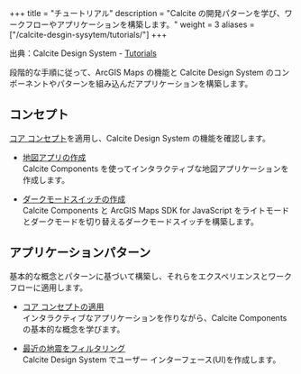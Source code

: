 +++
title = "チュートリアル"
description = "Calcite の開発パターンを学び、ワークフローやアプリケーションを構築します。"
weight = 3
aliases = ["/calcite-desgin-sysytem/tutorials/"]
+++

出典：Calcite Design System - [Tutorials](https://developers.arcgis.com/calcite-design-system/tutorials/)

段階的な手順に従って、ArcGIS Maps の機能と Calcite Design System のコンポーネントやパターンを組み込んだアプリケーションを構築します。

## コンセプト
[コア コンセプト](../core-concepts)を適用し、Calcite Design System の機能を確認します。

- [地図アプリの作成](https://community.esri.com/t5/arcgis-%E9%96%8B%E7%99%BA%E8%80%85%E3%82%B3%E3%83%9F%E3%83%A5%E3%83%8B%E3%83%86%E3%82%A3-documents/calcite-design-system-%E3%82%92%E4%BD%BF%E7%94%A8%E3%81%97%E3%81%9F%E5%9C%B0%E5%9B%B3%E3%82%A2%E3%83%97%E3%83%AA%E3%81%AE%E4%BD%9C%E6%88%90/ta-p/1228617)  
Calcite Components を使ってインタラクティブな地図アプリケーションを作成します。

- [ダークモードスイッチの作成](https://community.esri.com/t5/arcgis-%E9%96%8B%E7%99%BA%E8%80%85%E3%82%B3%E3%83%9F%E3%83%A5%E3%83%8B%E3%83%86%E3%82%A3-documents/calcite-design-system%E3%82%92%E4%BD%BF%E7%94%A8%E3%81%97%E3%81%9F%E3%83%86%E3%83%BC%E3%83%9E-%E3%82%B9%E3%82%A4%E3%83%83%E3%83%81%E3%83%A3%E3%83%BC%E3%81%AE%E4%BD%9C%E6%88%90/ta-p/1233620)  
Calcite Components と ArcGIS Maps SDK for JavaScript をライトモードとダークモードを切り替えるダークモードスイッチを構築します。

## アプリケーションパターン
基本的な概念とパターンに基づいて構築し、それらをエクスペリエンスとワークフローに適用します。

- [コア コンセプトの適用](https://community.esri.com/t5/arcgis-%E9%96%8B%E7%99%BA%E8%80%85%E3%82%B3%E3%83%9F%E3%83%A5%E3%83%8B%E3%83%86%E3%82%A3-documents/calcite-design-system%E3%82%92%E4%BD%BF%E7%94%A8%E3%81%97%E3%81%9F%E3%82%B3%E3%82%A2%E3%82%B3%E3%83%B3%E3%82%BB%E3%83%97%E3%83%88%E3%81%AE%E9%81%A9%E7%94%A8/ta-p/1236273)  
インタラクティブなアプリケーションを作りながら、Calcite Components の基本的な概念を学びます。

- [最近の地震をフィルタリング](https://community.esri.com/t5/arcgis-%E9%96%8B%E7%99%BA%E8%80%85%E3%82%B3%E3%83%9F%E3%83%A5%E3%83%8B%E3%83%86%E3%82%A3-documents/calcite-design-system%E3%82%92%E4%BD%BF%E7%94%A8%E3%81%97%E3%81%9F%E6%9C%80%E8%BF%91%E7%99%BA%E7%94%9F%E3%81%97%E3%81%9F%E5%9C%B0%E9%9C%87%E3%81%AE%E3%83%95%E3%82%A3%E3%83%AB%E3%82%BF%E3%83%AA%E3%83%B3%E3%82%B0/ta-p/1239019)  
Calcite Design System でユーザー インターフェース(UI)を作成します。
